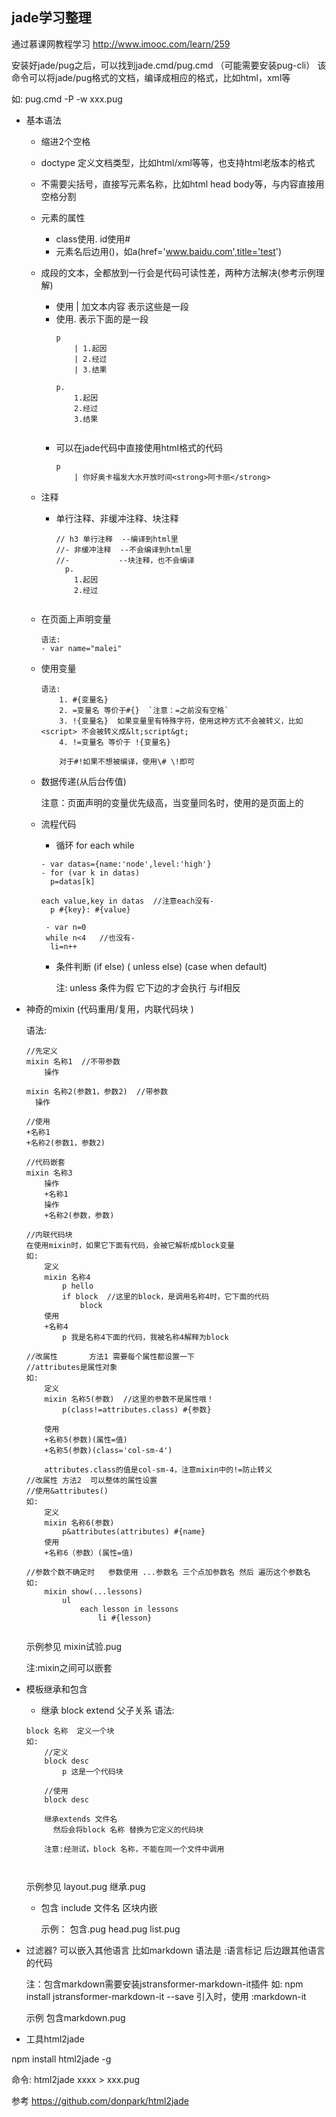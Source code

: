 jade学习整理
---

通过慕课网教程学习 http://www.imooc.com/learn/259

安装好jade/pug之后，可以找到jade.cmd/pug.cmd （可能需要安装pug-cli）
该命令可以将jade/pug格式的文档，编译成相应的格式，比如html，xml等

如: pug.cmd  -P -w xxx.pug

* 基本语法
	* 缩进2个空格
	* doctype 定义文档类型，比如html/xml等等，也支持html老版本的格式
	* 不需要尖括号，直接写元素名称，比如html head body等，与内容直接用空格分割
	* 元素的属性
		* class使用. id使用#
		* 元素名后边用()，如a(href='www.baidu.com',title='test')
		
	* 成段的文本，全都放到一行会是代码可读性差，两种方法解决(参考示例理解)
		* 使用 | 加文本内容 表示这些是一段
		* 使用. 表示下面的是一段
			```
			p
				| 1.起因
				| 2.经过
				| 3.结果
				
			p.
				1.起因
				2.经过
				3.结果
				
			```
		* 可以在jade代码中直接使用html格式的代码
			```
			p
				| 你好奥卡福发大水开放时间<strong>阿卡丽</strong>
			
			```
	* 注释
		* 单行注释、非缓冲注释、块注释
			```
			// h3 单行注释  --编译到html里
			//- 非缓冲注释  --不会编译到html里
			//-           --块注释，也不会编译
			  p.
			    1.起因
			    2.经过
			   
			```
	
	* 在页面上声明变量
		```
		语法:
		- var name="malei"
		
		```
	* 使用变量 
		```
	  语法:
			1. #{变量名}
			2. =变量名 等价于#{}  `注意：=之前没有空格`
			3. !{变量名}  如果变量里有特殊字符，使用这种方式不会被转义，比如<script> 不会被转义成&lt;script&gt;
			4. !=变量名 等价于 !{变量名}
			
			对于#!如果不想被编译，使用\# \!即可

		```
	* 数据传递(从后台传值)	
		
		注意：页面声明的变量优先级高，当变量同名时，使用的是页面上的
		
	* 流程代码
		* 循环 for each while  
		```
		- var datas={name:'node',level:'high'}
		- for (var k in datas)
		  p=datas[k]
		  
		each value,key in datas  //注意each没有-
		  p #{key}: #{value}  
		  
		 - var n=0
		 while n<4   //也没有-
		  li=n++
		
		```
		* 条件判断 (if else) ( unless else) (case when default)
		
			注: unless 条件为假 它下边的才会执行 与if相反
			
* 神奇的mixin	(代码重用/复用，内联代码块 )
			
	语法:
	```
	//先定义
	mixin 名称1  //不带参数
		操作	
	
	mixin 名称2(参数1，参数2)  //带参数
	  操作		
		
	//使用
	+名称1
	+名称2(参数1，参数2)	
	
	//代码嵌套
	mixin 名称3
		操作
		+名称1
		操作
		+名称2(参数，参数)
		
	//内联代码块
	在使用mixin时，如果它下面有代码，会被它解析成block变量
	如:
		定义
		mixin 名称4
			p hello
			if block  //这里的block，是调用名称4时，它下面的代码
				block	
		使用
		+名称4
			p 我是名称4下面的代码，我被名称4解释为block 
		
	//改属性		方法1	需要每个属性都设置一下
	//attributes是属性对象
	如:
		定义
		mixin 名称5(参数)  //这里的参数不是属性哦！
			p(class!=attributes.class) #{参数}
			
		使用
		+名称5(参数)(属性=值)
		+名称5(参数)(class='col-sm-4')
											
		attributes.class的值是col-sm-4，注意mixin中的!=防止转义
	//改属性 方法2  可以整体的属性设置
	//使用&attributes()
	如:
		定义
		mixin 名称6(参数)
			p&attributes(attributes) #{name}
		使用
		+名称6（参数）(属性=值)	
		
	//参数个数不确定时	 参数使用 ...参数名 三个点加参数名 然后 遍历这个参数名
	如:
		mixin show(...lessons)
			ul
				each lesson in lessons
					li #{lesson}
	
	
	```
	示例参见 mixin试验.pug
	
	注:mixin之间可以嵌套
	
* 模板继承和包含

	* 继承 block extend  父子关系
	语法:
	```
	block 名称  定义一个块
	如:
		//定义
		block desc
			p 这是一个代码块
			
		//使用
		block desc
		
		继承extends 文件名
		  然后会将block 名称 替换为它定义的代码块
		  
		注意:经测试，block 名称，不能在同一个文件中调用  
		
			
	
	```
	示例参见  layout.pug 继承.pug
	
	* 包含 include 文件名 区块内嵌
	
		示例： 包含.pug head.pug list.pug
		
* 过滤器? 可以嵌入其他语言 比如markdown 语法是 :语言标记 后边跟其他语言的代码

	注：包含markdown需要安装jstransformer-markdown-it插件
	如:
		npm install jstransformer-markdown-it --save
	引入时，使用 :markdown-it	

	示例 包含markdown.pug		
	
* 工具html2jade

npm install html2jade -g

命令: html2jade  xxxx >  xxx.pug

参考 https://github.com/donpark/html2jade


	
	
		
